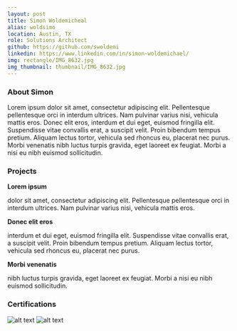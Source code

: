 ```yaml
---
layout: post
title: Simon Woldemicheal
alias: woldsimo
location: Austin, TX
role: Solutions Architect
github: https://github.com/swoldemi
linkedin: https://www.linkedin.com/in/simon-woldemichael/
img: rectangle/IMG_8632.jpg
img_thumbnail: thumbnail/IMG_8632.jpg
---
```

### About Simon
Lorem ipsum dolor sit amet, consectetur adipiscing elit. Pellentesque pellentesque orci in interdum ultrices. Nam pulvinar varius nisi, vehicula mattis eros. Donec elit eros, interdum et dui eget, euismod fringilla elit. Suspendisse vitae convallis erat, a suscipit velit. Proin bibendum tempus pretium. Aliquam lectus tortor, vehicula sed rhoncus eu, placerat nec purus. Morbi venenatis nibh luctus turpis gravida, eget laoreet ex feugiat. Morbi a nisi eu nibh euismod sollicitudin.

### Projects
**Lorem ipsum**

 dolor sit amet, consectetur adipiscing elit. Pellentesque pellentesque orci in interdum ultrices. Nam pulvinar varius nisi, vehicula mattis eros. 
 
**Donec elit eros** 

interdum et dui eget, euismod fringilla elit. Suspendisse vitae convallis erat, a suscipit velit. Proin bibendum tempus pretium. Aliquam lectus tortor, vehicula sed rhoncus eu, placerat nec purus. 

**Morbi venenatis** 

nibh luctus turpis gravida, eget laoreet ex feugiat. Morbi a nisi eu nibh euismod sollicitudin.


### Certifications
![alt text](https://d1.awsstatic.com/training-and-certification/Certification%20Badges/AWS-Certified_Cloud-Practitioner_512x512.bc006f14f986fa4f3ca238b0b62be458ce1fb5ce.png "Logo Title Text 1")
![alt text](https://d1.awsstatic.com/training-and-certification/Certification%20Badges/AWS-Certified_Solutions-Architect_Associate_512x512.d82aee07920970350c427c8d0542bc239180a486.png "Logo Title Text 1")
